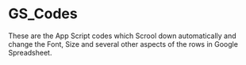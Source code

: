 # GS_Codes
These are the App Script codes which Scrool down automatically and change the Font, Size and several other aspects of the rows in Google Spreadsheet.
